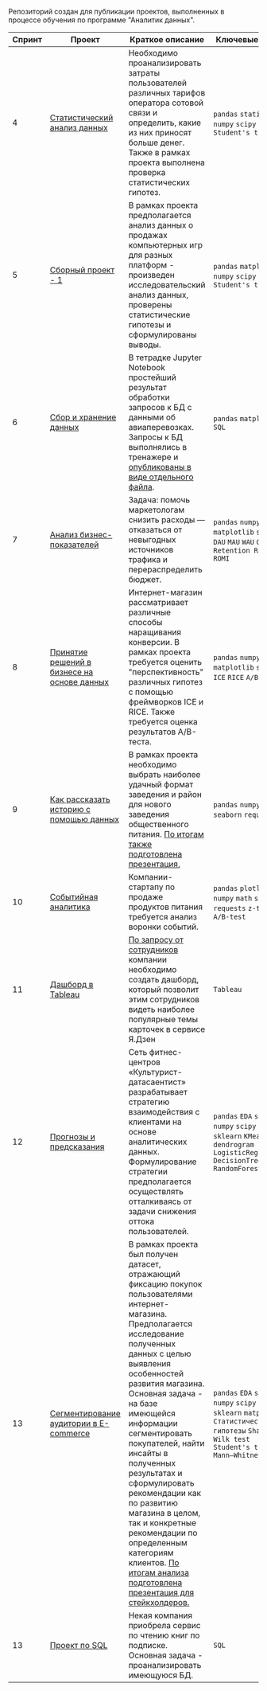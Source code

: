Репозиторий создан для публикации проектов, выполненных в процессе обучения по программе "Аналитик данных". 

| Спринт | Проект | Краткое описание | Ключевые слова |
| --- | --- | --- | --- |
| 4 | [Статистический анализ данных](https://github.com/kruspe2009/yandex_praktikum_da/blob/main/04.%20%D0%A1%D1%82%D0%B0%D1%82%D0%B8%D1%81%D1%82%D0%B8%D1%87%D0%B5%D1%81%D0%BA%D0%B8%D0%B9%20%D0%B0%D0%BD%D0%B0%D0%BB%D0%B8%D0%B7%20%D0%B4%D0%B0%D0%BD%D0%BD%D1%8B%D1%85/stat_analysis.ipynb) | Необходимо проанализировать затраты пользователей различных тарифов оператора сотовой связи и определить, какие из них приносят больше денег. Также в рамках проекта выполнена проверка статистических гипотез. | `pandas` `statistics` `numpy` `scipy` `Student's t-test`|
| 5 | [Сборный проект - 1](https://github.com/kruspe2009/yandex_praktikum_da/blob/main/05.%20%D0%A1%D0%B1%D0%BE%D1%80%D0%BD%D1%8B%D0%B9%20%D0%BF%D1%80%D0%BE%D0%B5%D0%BA%D1%82-1/mixed_project_1.ipynb) | В рамках проекта предполагается анализ данных о продажах компьютерных игр для разных платформ - произведен исследовательский анализ данных, проверены статистические гипотезы и сформулированы выводы. | `pandas`  `matplotlib` `numpy` `scipy` `Student's t-test`|
| 6 | [Сбор и хранение данных](https://github.com/kruspe2009/yandex_praktikum_da/blob/main/06.%20%D0%A1%D0%B1%D0%BE%D1%80%20%D0%B8%20%D1%85%D1%80%D0%B0%D0%BD%D0%B5%D0%BD%D0%B8%D0%B5%20%D0%B4%D0%B0%D0%BD%D0%BD%D1%8B%D1%85/data_collecting.ipynb) | В тетрадке Jupyter Notebook простейший результат обработки запросов к БД с данными об авиаперевозках. Запросы к БД выполнялись в тренажере и [опубликованы в виде отдельного файла](https://github.com/kruspe2009/yandex_praktikum_da/blob/main/06.%20%D0%A1%D0%B1%D0%BE%D1%80%20%D0%B8%20%D1%85%D1%80%D0%B0%D0%BD%D0%B5%D0%BD%D0%B8%D0%B5%20%D0%B4%D0%B0%D0%BD%D0%BD%D1%8B%D1%85/sql_requests.ipynb). | `pandas`  `matplotlib` `SQL`|
| 7 | [Анализ бизнес-показателей](https://github.com/kruspe2009/yandex_praktikum_DA/blob/main/07.%20%D0%90%D0%BD%D0%B0%D0%BB%D0%B8%D0%B7%20%D0%B1%D0%B8%D0%B7%D0%BD%D0%B5%D1%81-%D0%BF%D0%BE%D0%BA%D0%B0%D0%B7%D0%B0%D1%82%D0%B5%D0%BB%D0%B5%D0%B9/business_metrics_analysis.ipynb) | Задача: помочь маркетологам снизить расходы — отказаться от невыгодных источников трафика и перераспределить бюджет. | `pandas` `numpy` `matplotlib` `seaborn` `DAU` `MAU` `WAU` `CAC` `LTV` `Retention Rate` `ROMI`|
| 8 | [Принятие решений в бизнесе на основе данных](https://github.com/kruspe2009/yandex_praktikum_DA/blob/main/08.%20%D0%9F%D1%80%D0%B8%D0%BD%D1%8F%D1%82%D0%B8%D0%B5%20%D1%80%D0%B5%D1%88%D0%B5%D0%BD%D0%B8%D0%B9%20%D0%B2%20%D0%B1%D0%B8%D0%B7%D0%BD%D0%B5%D1%81%D0%B5%20%D0%BD%D0%B0%20%D0%BE%D1%81%D0%BD%D0%BE%D0%B2%D0%B5%20%D0%B4%D0%B0%D0%BD%D0%BD%D1%8B%D1%85/decision_based_on_data.ipynb) | Интернет-магазин рассматривает различные способы наращивания конверсии. В рамках проекта требуется оценить "перспективность" различных гипотез с помощью фреймворков ICE и RICE. Также требуется оценка результатов A/B-теста. | `pandas` `numpy` `matplotlib` `scipy` `ICE` `RICE` `A/B-test`|
| 9 | [Как рассказать историю с помощью данных](https://github.com/kruspe2009/yandex_praktikum_DA/blob/main/09.%20%D0%9A%D0%B0%D0%BA%20%D1%80%D0%B0%D1%81%D1%81%D0%BA%D0%B0%D0%B7%D0%B0%D1%82%D1%8C%20%D0%B8%D1%81%D1%82%D0%BE%D1%80%D0%B8%D1%8E%20%D1%81%20%D0%BF%D0%BE%D0%BC%D0%BE%D1%89%D1%8C%D1%8E%20%D0%B4%D0%B0%D0%BD%D0%BD%D1%8B%D1%85/data_visualization.ipynb) | В рамках проекта необходимо выбрать наиболее удачный формат заведения и район для нового заведения общественного питания. [По итогам также подготовлена презентация.](https://github.com/kruspe2009/yandex_praktikum_DA/blob/main/09.%20%D0%9A%D0%B0%D0%BA%20%D1%80%D0%B0%D1%81%D1%81%D0%BA%D0%B0%D0%B7%D0%B0%D1%82%D1%8C%20%D0%B8%D1%81%D1%82%D0%BE%D1%80%D0%B8%D1%8E%20%D1%81%20%D0%BF%D0%BE%D0%BC%D0%BE%D1%89%D1%8C%D1%8E%20%D0%B4%D0%B0%D0%BD%D0%BD%D1%8B%D1%85/data_visualization_keynote.pdf)  | `pandas` `numpy` `seaborn` `requests`|
| 10 | [Событийная аналитика](https://github.com/kruspe2009/yandex_praktikum/blob/main/10.%20%D0%A1%D0%BE%D0%B1%D1%8B%D1%82%D0%B8%D0%B9%D0%BD%D0%B0%D1%8F%20%D0%B0%D0%BD%D0%B0%D0%BB%D0%B8%D1%82%D0%B8%D0%BA%D0%B0/event_analytics.ipynb) | Компании-стартапу по продаже продуктов питания требуется анализ воронки событий. | `pandas` `plotly` `numpy` `math` `seaborn` `requests` `z-test` `A/B-test`|
| 11 | [Дашборд в Tableau](https://public.tableau.com/app/profile/rodion.yangirov/viz/My_First_Praktikum_Dashboard/Dashboard1) | [По запросу от сотрудников](https://github.com/kruspe2009/yandex_praktikum_DA/blob/main/11.%20%D0%A1%D0%BE%D0%B7%D0%B4%D0%B0%D0%BD%D0%B8%D0%B5%20%D0%B4%D0%B0%D1%88%D0%B1%D0%BE%D1%80%D0%B4%D0%B0/dashboard_request.png) компании необходимо создать дашборд, который позволит этим сотрудников видеть наиболее популярные темы карточек в сервисе Я.Дзен| `Tableau` |
| 12 | [Прогнозы и предсказания](https://github.com/kruspe2009/yandex_praktikum/blob/main/12.%20%D0%9F%D1%80%D0%BE%D0%B3%D0%BD%D0%BE%D0%B7%D1%8B%20%D0%B8%20%D0%BF%D1%80%D0%B5%D0%B4%D1%81%D0%BA%D0%B0%D0%B7%D0%B0%D0%BD%D0%B8%D1%8F/forecasting.ipynb) | Сеть фитнес-центров «Культурист-датасаентист» разрабатывает стратегию взаимодействия с клиентами на основе аналитических данных. Формулирование стратегии предполагается осуществлять отталкиваясь от задачи снижения оттока пользователей. | `pandas` `EDA` `seaborn` `numpy` `scipy` `sklearn` `KMeans` `dendrogram` `LogisticRegression` `DecisionTree` `RandomForest`|
| 13 | [Сегментирование аудитории в E-commerce](https://github.com/kruspe2009/yandex_praktikum/blob/main/13.%20%D0%92%D1%8B%D0%BF%D1%83%D1%81%D0%BA%D0%BD%D0%BE%D0%B9%20%D0%BF%D1%80%D0%BE%D0%B5%D0%BA%D1%82/e-commerce_final_project.ipynb) | В рамках проекта был получен датасет, отражающий фиксацию покупок пользователями интернет-магазина. Предполагается исследование полученных данных с целью выявления особенностей развития магазина. Основная задача - на базе имеющейся информации сегментировать покупателей, найти инсайты в полученных результатах и сформулировать рекомендации как по развитию магазина в целом, так и конкретные рекомендации по определенным категориям клиентов. [По итогам анализа подготовлена презентация для стейкхолдеров.](https://github.com/kruspe2009/yandex_praktikum/blob/main/13.%20%D0%92%D1%8B%D0%BF%D1%83%D1%81%D0%BA%D0%BD%D0%BE%D0%B9%20%D0%BF%D1%80%D0%BE%D0%B5%D0%BA%D1%82/e-commerce_final_project_keynote.pdf) | `pandas` `EDA` `seaborn` `numpy` `scipy` `sklearn` `matplotlib` `Статистические гипотезы` `Shapiro–Wilk test` `Student's t-test` `Mann–Whitney test`|
| 13 | [Проект по SQL](https://github.com/kruspe2009/yandex_praktikum/blob/main/13.%20%D0%92%D1%8B%D0%BF%D1%83%D1%81%D0%BA%D0%BD%D0%BE%D0%B9%20%D0%BF%D1%80%D0%BE%D0%B5%D0%BA%D1%82/sql_final_project.ipynb) | Некая компания приобрела сервис по чтению книг по подписке. Основная задача - проанализировать имеющуюся БД. | `SQL` |




